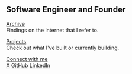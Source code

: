 ## Software Engineer and Founder

<!-- [Notepad](/notepad/) <br />An open notepad of my thoughts, ideas and gatherings. -->

[Archive](/archive/) <br />Findings on the internet that I refer to.

[Projects](/projects) <br />Check out what I've built or currently building.

[Connect with me](/) <br />
[X](https://x.com/stradamoney)
[GitHub](https://github.com/nicoestrada)
[LinkedIn](https://linkedin.com/in/nico-estrada)
